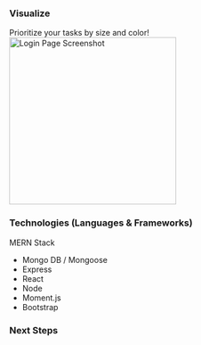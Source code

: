 ### Visualize
Prioritize your tasks by size and color!
<img src="public/images/Screenshots/login" alt="Login Page Screenshot" width="300px">

<!-- [Visualize Task Manager](https://visualize.herokuapp.com) -->

### Technologies (Languages & Frameworks)
MERN Stack
* Mongo DB / Mongoose
* Express
* React
* Node
* Moment.js
* Bootstrap

### Next Steps

